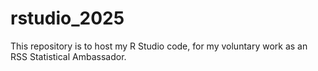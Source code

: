 # rstudio_2025
This repository is to host my R Studio code, for my voluntary work as an RSS Statistical Ambassador.
